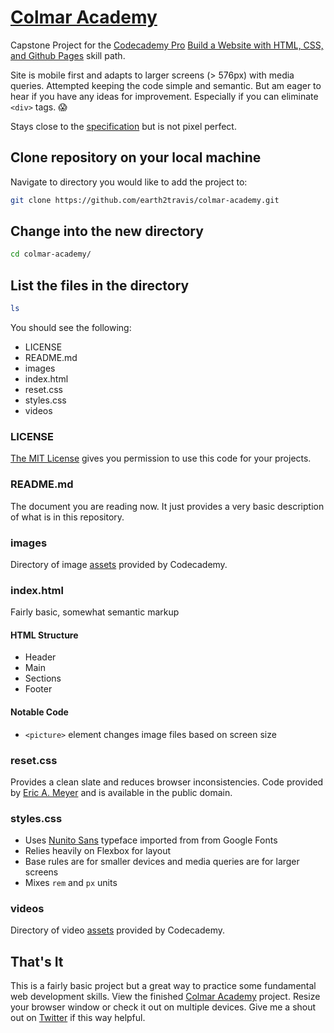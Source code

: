 # [Colmar Academy](https://earth2travis.github.io/colmar-academy)

Capstone Project for the [Codecademy Pro](http://ssqt.co/mQfd5Cb) [Build a Website with HTML, CSS, and Github Pages](https://www.codecademy.com/learn/paths/learn-how-to-build-websites) skill path.

Site is mobile first and adapts to larger screens (> 576px) with media queries. Attempted keeping the code simple and semantic. But am eager to hear if you have any ideas for improvement. Especially if you can eliminate `<div>` tags. 😱

Stays close to the [specification](https://s3.amazonaws.com/codecademy-content/courses/freelance-1/capstone-2/colmar-academy-spec.png) but is not pixel perfect.

## Clone repository on your local machine

Navigate to directory you would like to add the project to:

```sh
git clone https://github.com/earth2travis/colmar-academy.git
```

## Change into the new directory

```sh
cd colmar-academy/
```

## List the files in the directory

```sh
ls
```

You should see the following:

- LICENSE
- README.md
- images
- index.html
- reset.css
- styles.css
- videos

### LICENSE

[The MIT License](https://opensource.org/licenses/MIT) gives you permission to use this code for your projects.

### README.md

The document you are reading now. It just provides a very basic description of what is in this repository.

### images

Directory of image [assets](https://s3.amazonaws.com/codecademy-content/courses/freelance-1/capstone-2/capstone_colmar_assets.zip) provided by Codecademy.

### index.html

Fairly basic, somewhat semantic markup

#### HTML Structure

- Header
- Main
- Sections
- Footer

#### Notable Code

- `<picture>` element changes image files based on screen size

### reset.css

Provides a clean slate and reduces browser inconsistencies. Code provided by [Eric A. Meyer](https://meyerweb.com/eric/tools/css/reset/) and is available in the public domain.

### styles.css

- Uses [Nunito Sans](https://fonts.google.com/specimen/Nunito+Sans?query=nunito+sans) typeface imported from from Google Fonts
- Relies heavily on Flexbox for layout
- Base rules are for smaller devices and media queries are for larger screens
- Mixes `rem` and `px` units

### videos

Directory of video [assets](https://s3.amazonaws.com/codecademy-content/courses/freelance-1/capstone-2/capstone_colmar_assets.zip) provided by Codecademy.

## That's It

This is a fairly basic project but a great way to practice some fundamental web development skills. View the finished [Colmar Academy](https://earth2travis.github.io/colmar-academy) project. Resize your browser window or check it out on multiple devices. Give me a shout out on [Twitter](https://twitter.com/earth2travis) if this way helpful.
